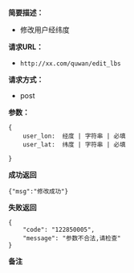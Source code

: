  
**简要描述：** 

- 修改用户经纬度

**请求URL：** 
- ` http://xx.com/quwan/edit_lbs `
  
**请求方式：**
- post

**参数：** 
```
{
    user_lon:  经度 | 字符串 | 必填
    user_lat:  纬度 | 字符串 | 必填
    
} 

```




 **成功返回**
```
{"msg":"修改成功"}
```

 **失败返回** 

```
{
    "code": "122850005",
    "message": "参数不合法,请检查"
}

```

 **备注** 
```

```
